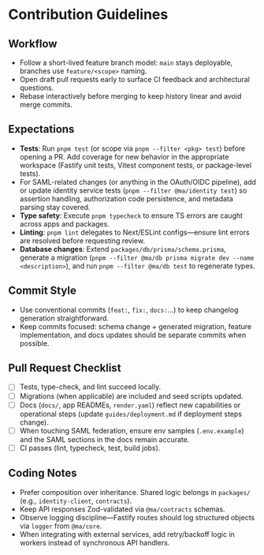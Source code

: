 # Contribution Guidelines

## Workflow

- Follow a short-lived feature branch model: `main` stays deployable, branches
  use `feature/<scope>` naming.
- Open draft pull requests early to surface CI feedback and architectural
  questions.
- Rebase interactively before merging to keep history linear and avoid merge
  commits.

## Expectations

- **Tests**: Run `pnpm test` (or scope via `pnpm --filter <pkg> test`) before
  opening a PR. Add coverage for new behavior in the appropriate workspace
  (Fastify unit tests, Vitest component tests, or package-level tests).
- For SAML-related changes (or anything in the OAuth/OIDC pipeline), add or
  update identity service tests (`pnpm --filter @ma/identity test`) so assertion
  handling, authorization code persistence, and metadata parsing stay covered.
- **Type safety**: Execute `pnpm typecheck` to ensure TS errors are caught across
  apps and packages.
- **Linting**: `pnpm lint` delegates to Next/ESLint configs—ensure lint errors are
  resolved before requesting review.
- **Database changes**: Extend `packages/db/prisma/schema.prisma`, generate a
  migration (`pnpm --filter @ma/db prisma migrate dev --name <description>`), and
  run `pnpm --filter @ma/db test` to regenerate types.

## Commit Style

- Use conventional commits (`feat:`, `fix:`, `docs:`…) to keep changelog
  generation straightforward.
- Keep commits focused: schema change + generated migration, feature
  implementation, and docs updates should be separate commits when possible.

## Pull Request Checklist

- [ ] Tests, type-check, and lint succeed locally.
- [ ] Migrations (when applicable) are included and seed scripts updated.
- [ ] Docs (`docs/`, app READMEs, `render.yaml`) reflect new capabilities or
      operational steps (update `guides/deployment.md` if deployment steps
      change).
- [ ] When touching SAML federation, ensure env samples (`.env.example`) and the
      SAML sections in the docs remain accurate.
- [ ] CI passes (lint, typecheck, test, build jobs).

## Coding Notes

- Prefer composition over inheritance. Shared logic belongs in `packages/`
  (e.g., `identity-client`, `contracts`).
- Keep API responses Zod-validated via `@ma/contracts` schemas.
- Observe logging discipline—Fastify routes should log structured objects via
  `logger` from `@ma/core`.
- When integrating with external services, add retry/backoff logic in workers
  instead of synchronous API handlers.
